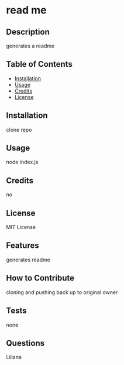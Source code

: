 
# read me

## Description
generates a readme


## Table of Contents



- [Installation](#installation)
- [Usage](#usage)
- [Credits](#credits)
- [License](#license)

## Installation
clone repo


## Usage
node index.js




## Credits
no


## License

MIT License





## Features
generates readme


## How to Contribute
cloning and pushing back up to original owner


## Tests 
none    

## Questions
Liliana
        
